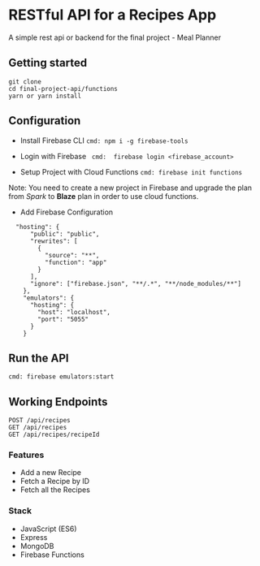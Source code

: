 
# RESTful API for a Recipes App

A simple rest api or backend for the final project - Meal Planner

## Getting started
```
git clone
cd final-project-api/functions
yarn or yarn install
```

## Configuration

- Install Firebase CLI
```cmd: npm i -g firebase-tools```

- Login with Firebase
``` cmd:  firebase login <firebase_account>```

- Setup Project with Cloud Functions
```cmd: firebase init functions```

Note: You need to create a new project in Firebase and upgrade the plan from <em>Spark</em> to <strong>Blaze</strong> plan in order to use cloud functions.

- Add Firebase Configuration
```
  "hosting": {
      "public": "public",
      "rewrites": [
        {
          "source": "**",
          "function": "app"
        }
      ],
      "ignore": ["firebase.json", "**/.*", "**/node_modules/**"]
    },
    "emulators": {
      "hosting": {
        "host": "localhost",
        "port": "5055"
      }
    }
```


## Run the API
```
cmd: firebase emulators:start
```

## Working Endpoints

    POST /api/recipes
    GET /api/recipes
    GET /api/recipes/recipeId


### Features

- Add a new Recipe
- Fetch a Recipe by ID
- Fetch all the Recipes 

### Stack 

- JavaScript (ES6)
- Express
- MongoDB
- Firebase Functions
